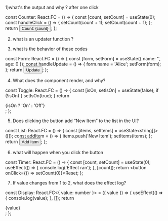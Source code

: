 1)what's the output and why ? after one click

const Counter: React.FC = () => {
  const [count, setCount] = useState(0);
  const handleClick = () => {
    setCount(count + 1);
    setCount(count + 1);
  };
  return <button onClick={handleClick}>Count: {count}</button>;
};


2) what is an updater function ?

3) what is the behavior of these codes

const Form: React.FC = () => {
  const [form, setForm] = useState({ name: '', age: 0 });
  const handleUpdate = () => {
    form.name = 'Alice';
    setForm(form);
  };
  return <button onClick={handleUpdate}>Update</button>;
};

4) What does the component render, and why?

const Toggle: React.FC = () => {
  const [isOn, setIsOn] = useState(false);
  if (!isOn) {
    setIsOn(true);
  }
  return <div>{isOn ? 'On' : 'Off'}</div>;
};

5) Does clicking the button add “New Item” to the list in the UI?

const List: React.FC = () => {
  const [items, setItems] = useState<string[]>([]);
  const addItem = () => {
    items.push('New Item');
    setItems(items);
  };
  return <button onClick={addItem}>Add Item</button>;
};

6) what will happen when you click the button

const Timer: React.FC = () => {
  const [count, setCount] = useState(0);
  useEffect(() => {
    console.log('Effect ran');
  }, [count]);
  return <button onClick={() => setCount(0)}>Reset</button>;
};

7) If value changes from 1 to 2, what does the effect log?

const Display: React.FC<{ value: number }> = ({ value }) => {
  useEffect(() => {
    console.log(value);
  }, []);
  return <div>{value}</div>;
};
